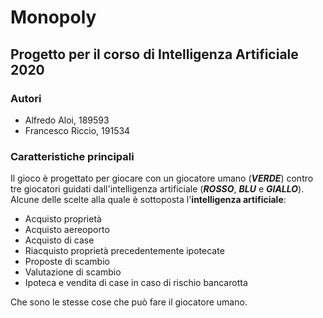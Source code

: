 # Monopoly
## Progetto per il corso di Intelligenza Artificiale 2020
### Autori
- Alfredo Aloi, 189593
- Francesco Riccio, 191534
### Caratteristiche principali
Il gioco è progettato per giocare con un giocatore umano (***VERDE***) contro tre giocatori guidati dall'intelligenza artificiale (***ROSSO***, ***BLU*** e ***GIALLO***).
Alcune delle scelte alla quale è sottoposta l'**intelligenza artificiale**:
- Acquisto proprietà
- Acquisto aereoporto
- Acquisto di case
- Riacquisto proprietà precedentemente ipotecate
- Proposte di scambio
- Valutazione di scambio
- Ipoteca e vendita di case in caso di rischio bancarotta

Che sono le stesse cose che può fare il giocatore umano.
